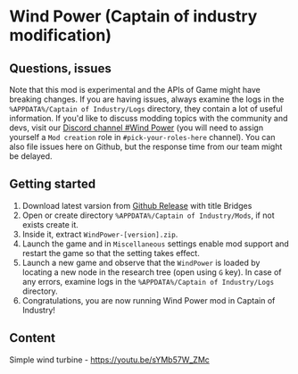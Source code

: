 # Wind Power (Captain of industry modification)

## Questions, issues

Note that this mod is experimental and the APIs of Game might have breaking changes.
If you are having issues, always examine the logs in the `%APPDATA%/Captain of Industry/Logs` directory, they contain a lot of useful information.
If you'd like to discuss modding topics with the community and devs, visit our [Discord channel #Wind Power](https://discord.com/channels/803508556325584926/1355698241123123290) (you will need to assign yourself a `Mod creation` role in `#pick-your-roles-here` channel).
You can also file issues here on Github, but the response time from our team might be delayed.

## Getting started

1. Download latest varsion from [Github Release](https://github.com/DeznekCZ/COIM/releases) with title Bridges
2. Open or create directory `%APPDATA%/Captain of Industry/Mods`, if not exists create it.
3. Inside it, extract `WindPower-[version].zip`.
4. Launch the game and in `Miscellaneous` settings enable mod support and restart the game so that the setting takes effect.
5. Launch a new game and observe that the `WindPower` is loaded by locating a new node in the research tree (open using `G` key). In case of any errors, examine logs in the `%APPDATA%/Captain of Industry/Logs` directory.
6. Congratulations, you are now running Wind Power mod in Captain of Industry!

## Content

Simple wind turbine - https://youtu.be/sYMb57W_ZMc
